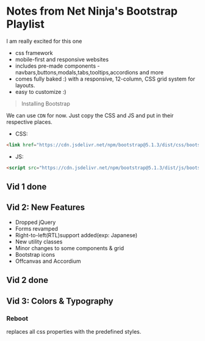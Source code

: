 # Notes from Net Ninja's Bootstrap Playlist

I am really excited for this one

- css framework
- mobile-first and responsive websites
- includes pre-made components - navbars,buttons,modals,tabs,tooltips,accordions and more
- comes fully baked :) with a responsive, 12-column, CSS grid system for layouts.
- easy to customize :) 

> Installing Bootstrap

We can use `CDN` for now. Just copy the CSS and JS and put in their respective places.
- CSS:
```html
<link href="https://cdn.jsdelivr.net/npm/bootstrap@5.1.3/dist/css/bootstrap.min.css" rel="stylesheet" integrity="sha384-1BmE4kWBq78iYhFldvKuhfTAU6auU8tT94WrHftjDbrCEXSU1oBoqyl2QvZ6jIW3" crossorigin="anonymous">
```
- JS:
```html
<script src="https://cdn.jsdelivr.net/npm/bootstrap@5.1.3/dist/js/bootstrap.bundle.min.js" integrity="sha384-ka7Sk0Gln4gmtz2MlQnikT1wXgYsOg+OMhuP+IlRH9sENBO0LRn5q+8nbTov4+1p" crossorigin="anonymous"></script>
```

Vid 1 done
---
## Vid 2: New Features
- Dropped jQuery
- Forms revamped
- Right-to-left(RTL)support added(exp: Japanese)
- New utility classes
- Minor changes to some components & grid
- Bootstrap icons
- Offcanvas and Accordium

Vid 2 done
---
## Vid 3: Colors & Typography
### Reboot
replaces all css properties with the predefined styles.